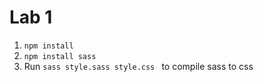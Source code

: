 # Lab 1
1. ```npm install ```
1. ```npm install sass ```
2. Run ```sass style.sass style.css ``` to compile sass to css